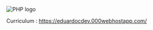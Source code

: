 ![PHP logo](https://i.ytimg.com/vi/RiXFgpspMJ4/maxresdefault.jpg)

Curriculum : https://eduardocdev.000webhostapp.com/
